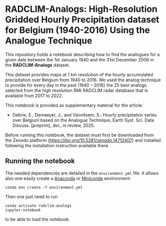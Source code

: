 # RADCLIM-Analogs: High-Resolution Gridded Hourly Precipitation dataset for Belgium (1940-2016) Using the Analogue Technique

This repository holds a notebook describing how to find the analogues for a given date between the 1st January 1940 and the 31st December 2006 in the **RADCLIM-Analogs** dataset. 

This dataset provides maps at 1 km resolution of the hourly accumulated precipitation over Belgium from 1940 to 2016. 
We used the analog technique to provide for every day in the past (1940 – 2016) the 25 best analogs selected from the high resolution RMI RADCLIM radar database that is available from 2017 to 2022.

This notebook is provided as supplementary material for the article:

* Debrie, E., Demaeyer, J., and Vannitsem, S.: Hourly precipitation series over Belgium based on the Analogue Technique, Earth Syst. Sci. Data Discuss. [preprint], doi:, in review, 2025.

Before running this notebook, the dataset must first be downloaded from the Zenodo platform (https://doi.org/10.5281/zenodo.14712407) and installed following the installation instruction available there.

## Running the notebook

The needed dependencies are detailed in the `environment.yml` file.
It allows also one easily create a [Anaconda](https://www.anaconda.com/) or [Miniconda](https://docs.anaconda.com/miniconda/) environment:

    conda env create -f environment.yml

Then one just need to run

    conda activate radclim-analogs
    jupyter-notebook

to be able to load the notebook.



